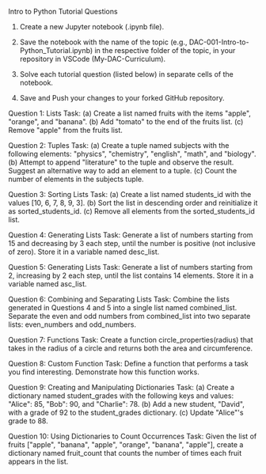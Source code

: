 Intro to Python Tutorial Questions

1. Create a new Jupyter notebook (.ipynb file).

2. Save the notebook with the name of the topic (e.g., DAC-001-Intro-to-Python_Tutorial.ipynb) in the respective folder of the topic, in your repository in VSCode (My-DAC-Curriculum).
3. Solve each tutorial question (listed below) in separate cells of the notebook.
4. Save and Push your changes to your forked GitHub repository.

Question 1: Lists
Task:
(a) Create a list named fruits with the items "apple", "orange", and "banana".
(b) Add "tomato" to the end of the fruits list.
(c) Remove "apple" from the fruits list.

Question 2: Tuples
Task:
(a) Create a tuple named subjects with the following elements: "physics", "chemistry", "english", "math", and "biology".
(b) Attempt to append "literature" to the tuple and observe the result. Suggest an alternative way to add an element to a tuple.
(c) Count the number of elements in the subjects tuple.

Question 3: Sorting Lists
Task:
(a) Create a list named students_id with the values [10, 6, 7, 8, 9, 3].
(b) Sort the list in descending order and reinitialize it as sorted_students_id.
(c) Remove all elements from the sorted_students_id list.

Question 4: Generating Lists
Task:
Generate a list of numbers starting from 15 and decreasing by 3 each step, until the number is positive (not inclusive of zero). Store it in a variable named desc_list.

Question 5: Generating Lists
Task:
Generate a list of numbers starting from 2, increasing by 2 each step, until the list contains 14 elements. Store it in a variable named asc_list.

Question 6: Combining and Separating Lists
Task:
Combine the lists generated in Questions 4 and 5 into a single list named combined_list.
Separate the even and odd numbers from combined_list into two separate lists: even_numbers and odd_numbers.

Question 7: Functions
Task:
Create a function circle_properties(radius) that takes in the radius of a circle and returns both the area and circumference.

Question 8: Custom Function
Task:
Define a function that performs a task you find interesting. Demonstrate how this function works.

Question 9: Creating and Manipulating Dictionaries
Task:
(a) Create a dictionary named student_grades with the following keys and values: "Alice": 85, "Bob": 90, and "Charlie": 78.
(b) Add a new student, "David", with a grade of 92 to the student_grades dictionary.
(c) Update "Alice"'s grade to 88.

Question 10: Using Dictionaries to Count Occurrences
Task:
Given the list of fruits ["apple", "banana", "apple", "orange", "banana", "apple"], create a dictionary named fruit_count that counts the number of times each fruit appears in the list.
